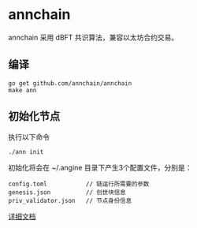 # annchain

annchain 采用 dBFT 共识算法，兼容以太坊合约交易。

## 编译    

	go get github.com/annchain/annchain
	make ann


## 初始化节点

执行以下命令

	./ann init

初始化将会在 ~/.angine 目录下产生3个配置文件，分别是：

	config.toml           // 链运行所需要的参数
	genesis.json          // 创世块信息
	priv_validator.json   // 节点身份信息

[详细文档](https://github.com/annchain/document)
